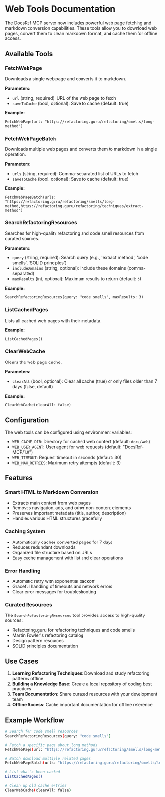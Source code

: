 # Web Tools Documentation

The DocsRef MCP server now includes powerful web page fetching and markdown conversion capabilities. These tools allow you to download web pages, convert them to clean markdown format, and cache them for offline access.

## Available Tools

### FetchWebPage
Downloads a single web page and converts it to markdown.

**Parameters:**
- `url` (string, required): URL of the web page to fetch
- `saveToCache` (bool, optional): Save to cache (default: true)

**Example:**
```
FetchWebPage(url: "https://refactoring.guru/refactoring/smells/long-method")
```

### FetchWebPageBatch
Downloads multiple web pages and converts them to markdown in a single operation.

**Parameters:**
- `urls` (string, required): Comma-separated list of URLs to fetch
- `saveToCache` (bool, optional): Save to cache (default: true)

**Example:**
```
FetchWebPageBatch(urls: "https://refactoring.guru/refactoring/smells/long-method,https://refactoring.guru/refactoring/techniques/extract-method")
```

### SearchRefactoringResources
Searches for high-quality refactoring and code smell resources from curated sources.

**Parameters:**
- `query` (string, required): Search query (e.g., 'extract method', 'code smells', 'SOLID principles')
- `includeDomains` (string, optional): Include these domains (comma-separated)
- `maxResults` (int, optional): Maximum results to return (default: 5)

**Example:**
```
SearchRefactoringResources(query: "code smells", maxResults: 3)
```

### ListCachedPages
Lists all cached web pages with their metadata.

**Example:**
```
ListCachedPages()
```

### ClearWebCache
Clears the web page cache.

**Parameters:**
- `clearAll` (bool, optional): Clear all cache (true) or only files older than 7 days (false, default)

**Example:**
```
ClearWebCache(clearAll: false)
```

## Configuration

The web tools can be configured using environment variables:

- `WEB_CACHE_DIR`: Directory for cached web content (default: `docs/web`)
- `WEB_USER_AGENT`: User agent for web requests (default: "DocsRef-MCP/1.0")
- `WEB_TIMEOUT`: Request timeout in seconds (default: 30)
- `WEB_MAX_RETRIES`: Maximum retry attempts (default: 3)

## Features

### Smart HTML to Markdown Conversion
- Extracts main content from web pages
- Removes navigation, ads, and other non-content elements
- Preserves important metadata (title, author, description)
- Handles various HTML structures gracefully

### Caching System
- Automatically caches converted pages for 7 days
- Reduces redundant downloads
- Organized file structure based on URLs
- Easy cache management with list and clear operations

### Error Handling
- Automatic retry with exponential backoff
- Graceful handling of timeouts and network errors
- Clear error messages for troubleshooting

### Curated Resources
The `SearchRefactoringResources` tool provides access to high-quality sources:
- Refactoring.guru for refactoring techniques and code smells
- Martin Fowler's refactoring catalog
- Design pattern resources
- SOLID principles documentation

## Use Cases

1. **Learning Refactoring Techniques**: Download and study refactoring patterns offline
2. **Building a Knowledge Base**: Create a local repository of coding best practices
3. **Team Documentation**: Share curated resources with your development team
4. **Offline Access**: Cache important documentation for offline reference

## Example Workflow

```bash
# Search for code smell resources
SearchRefactoringResources(query: "code smells")

# Fetch a specific page about long methods
FetchWebPage(url: "https://refactoring.guru/refactoring/smells/long-method")

# Batch download multiple related pages
FetchWebPageBatch(urls: "https://refactoring.guru/refactoring/smells/long-method,https://refactoring.guru/refactoring/techniques/extract-method,https://refactoring.guru/refactoring/techniques/replace-temp-with-query")

# List what's been cached
ListCachedPages()

# Clean up old cache entries
ClearWebCache(clearAll: false)
```